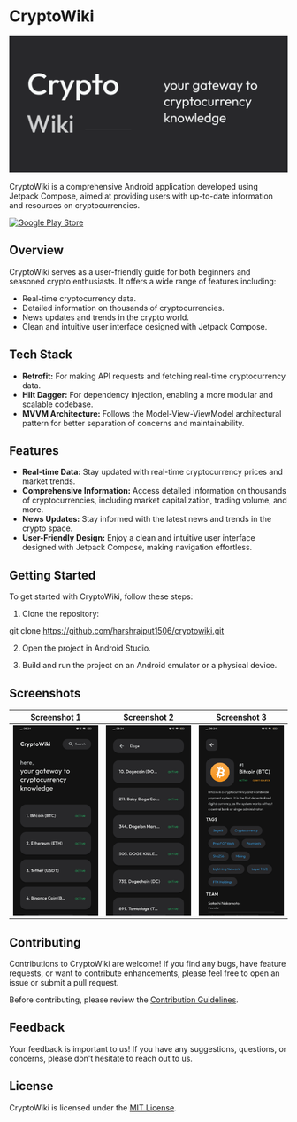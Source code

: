 # CryptoWiki

![CryptoWiki Header](screenshots/feature.png)

CryptoWiki is a comprehensive Android application developed using Jetpack Compose, aimed at providing users with up-to-date information and resources on cryptocurrencies.

[![Google Play Store](https://img.shields.io/badge/Download%20on-Google%20Play-blue?style=for-the-badge&logo=google-play&logoColor=white)](https://play.google.com/store/apps/details?id=in.hypernation.cryptowiki)

## Overview

CryptoWiki serves as a user-friendly guide for both beginners and seasoned crypto enthusiasts. It offers a wide range of features including:

- Real-time cryptocurrency data.
- Detailed information on thousands of cryptocurrencies.
- News updates and trends in the crypto world.
- Clean and intuitive user interface designed with Jetpack Compose.

## Tech Stack

- **Retrofit:** For making API requests and fetching real-time cryptocurrency data.
- **Hilt Dagger:** For dependency injection, enabling a more modular and scalable codebase.
- **MVVM Architecture:** Follows the Model-View-ViewModel architectural pattern for better separation of concerns and maintainability.

## Features

- **Real-time Data:** Stay updated with real-time cryptocurrency prices and market trends.
- **Comprehensive Information:** Access detailed information on thousands of cryptocurrencies, including market capitalization, trading volume, and more.
- **News Updates:** Stay informed with the latest news and trends in the crypto space.
- **User-Friendly Design:** Enjoy a clean and intuitive user interface designed with Jetpack Compose, making navigation effortless.

## Getting Started

To get started with CryptoWiki, follow these steps:

1. Clone the repository:

git clone https://github.com/harshrajput1506/cryptowiki.git


2. Open the project in Android Studio.

3. Build and run the project on an Android emulator or a physical device.

## Screenshots

| Screenshot 1 | Screenshot 2 | Screenshot 3 |
|--------------|--------------|--------------|
| ![Screenshot 1](screenshots/ss1.jpg) | ![Screenshot 2](screenshots/ss2.jpg) | ![Screenshot 3](screenshots/ss3.jpg) |

## Contributing

Contributions to CryptoWiki are welcome! If you find any bugs, have feature requests, or want to contribute enhancements, please feel free to open an issue or submit a pull request.

Before contributing, please review the [Contribution Guidelines](CONTRIBUTING.md).

## Feedback

Your feedback is important to us! If you have any suggestions, questions, or concerns, please don't hesitate to reach out to us.

## License

CryptoWiki is licensed under the [MIT License](LICENSE).
